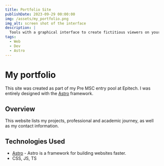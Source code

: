 ```yaml
---
title: Portfolio Site
publishDate: 2023-09-29 00:00:00
img: /assets/my_portfolio.png
img_alt: screen shot of the interface
description: |
  Tools with a graphical interface to create fictitious viewers on your live streams!
tags:
  - Web
  - Dev
  - Astro
---
```


# My portfolio

This site was created as part of my Pre MSC entry pool at Epitech. I was entirely designed with the [Astro](https://astro.build/) framework.

## Overview

This website lists my projects, professional and academic journey, as well as my contact information.

## Technologies Used

- [Astro](https://astro.build/) - Astro is a framework for building websites faster.
- CSS, JS, TS